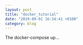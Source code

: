 ```yaml
---
layout: post
title: "docker_tutorial"
date: "2019-09-01 16:34:41 +0100"
category: blog
---
```


The docker-compose up...